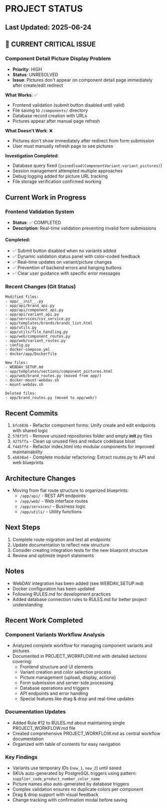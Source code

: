 # PROJECT STATUS

## Last Updated: 2025-06-24

## 🚨 CURRENT CRITICAL ISSUE

### Component Detail Picture Display Problem
- **Priority**: HIGH
- **Status**: UNRESOLVED
- **Issue**: Pictures don't appear on component detail page immediately after create/edit redirect

**What Works**: ✅
- Frontend validation (submit button disabled until valid)
- File saving to `/components/` directory  
- Database record creation with URLs
- Pictures appear after manual page refresh

**What Doesn't Work**: ❌
- Pictures don't show immediately after redirect from form submission
- User must manually refresh page to see pictures

**Investigation Completed**: 
- Database query fixed (`joinedload(ComponentVariant.variant_pictures)`)
- Session management attempted multiple approaches
- Debug logging added for picture URL tracking
- File storage verification confirmed working

## Current Work in Progress

### Frontend Validation System
- **Status**: ✅ COMPLETED
- **Description**: Real-time validation preventing invalid form submissions

#### Completed:
- ✅ Submit button disabled when no variants added
- ✅ Dynamic validation status panel with color-coded feedback
- ✅ Real-time updates on variant/picture changes
- ✅ Prevention of backend errors and hanging buttons
- ✅ Clear user guidance with specific error messages

### Recent Changes (Git Status)
```
Modified files:
- app/__init__.py
- app/api/brand_api.py
- app/api/component_api.py
- app/api/variant_api.py
- app/services/csv_service.py
- app/templates/brands/brands_list.html
- app/utils.py
- app/utils/file_handling.py
- app/web/component_routes.py
- app/web/variant_routes.py
- config.py
- docker-compose.yml
- docker/app/Dockerfile

New files:
- WEBDAV_SETUP.md
- app/templates/sections/component_pictures.html
- app/web/brand_routes.py (moved from app/)
- docker-mount-webdav.sh
- mount-webdav.sh

Deleted files:
- app/brand_routes.py (moved to app/web/)
```

## Recent Commits
1. `bfc6836` - Refactor component forms: Unify create and edit endpoints with shared logic
2. `578f3f5` - Remove unused repositories folder and empty __init__.py files
3. `4275ffa` - Clean up unused files and reduce codebase bloat
4. `f445ffd` - Refactor index.html into modular components for improved maintainability
5. `eb030ad` - Complete modular refactoring: Extract routes.py to API and web blueprints

## Architecture Changes
- Moving from flat route structure to organized blueprints:
  - `/app/api/` - REST API endpoints
  - `/app/web/` - Web interface routes
  - `/app/services/` - Business logic
  - `/app/utils/` - Utility functions

## Next Steps
1. Complete route migration and test all endpoints
2. Update documentation to reflect new structure
3. Consider creating integration tests for the new blueprint structure
4. Review and optimize import statements

## Notes
- WebDAV integration has been added (see WEBDAV_SETUP.md)
- Docker configuration has been updated
- Following RULES.md for development practices
- Added database connection rules to RULES.md for better project understanding

## Recent Work Completed

### Component Variants Workflow Analysis
- Analyzed complete workflow for managing component variants and pictures
- Documented in PROJECT_WORKFLOW.md with detailed sections covering:
  - Frontend structure and UI elements
  - Variant creation and color selection process
  - Picture management (upload, display, actions)
  - Form submission and server-side processing
  - Database operations and triggers
  - API endpoints and error handling
  - Special features like drag & drop and real-time updates

### Documentation Updates
- Added Rule #12 to RULES.md about maintaining single PROJECT_WORKFLOW.md file
- Created comprehensive PROJECT_WORKFLOW.md as central workflow documentation
- Organized with table of contents for easy navigation

### Key Findings
- Variants use temporary IDs (`new_1`, `new_2`) until saved
- SKUs auto-generated by PostgreSQL triggers using pattern: `supplier_code_product_number_color_name`
- Picture names also auto-generated by database triggers
- Complex validation ensures no duplicate colors per component
- Drag & drop support with visual feedback
- Change tracking with confirmation modal before saving